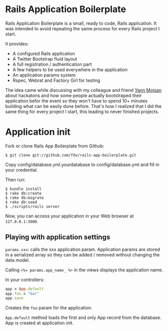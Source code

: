 Rails Application Boilerplate
=============================

Rails Application Boilerplate is a small, ready to code, Rails application. It was intended to avoid repeating the same process for every Rails project I start.

It provides:

* A configured Rails application 
* A Twitter Bootstrap fluid layout
* A full registration / authentication part
* A few helpers to be used everywhere in the application
* An application params system
* Rspec, Webrat and Factory Girl for testing

The idea came while discussing with my colleague and friend [Yann Moisan](https://github.com/YannMoisan) about hackatons and how some people actually bootstraped their application befor the event so they won't have to spend 10+ minutes building what can be easily done before. That's how I realized that I did the same thing for every project I start, this leading to never finished projects.

# Application init

Fork or clone Rails App Boilerplate from Github:

    $ git clone git://github.com/fdv/rails-app-boilerplate.git

Copy config/database.yml.yourdatabase to config/database.yml and fill in your credential.

Then run:

    $ bundle install
    $ rake db:create
    $ rake db:migrate
    $ rake db:seed
    $ ./scripts/rails server

Now, you can access your application in your Web browser at `127.0.0.1:3000`.

## Playing with application settings

`params.xxx`: calls the xxx application param. Application params are stored in a serialized array so they can be added / removed without changing the data model.

Calling `<%= params.app_name_ %>` in the views displays the application name.

In your controllers:

```ruby
app = App.default
app.foo = "bar"
app.save
```

Creates the `foo` param for the application.

`App.default` method loads the first and only App record from the database. App is created at application init.